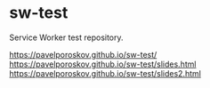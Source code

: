 # sw-test

Service Worker test repository. 

https://pavelporoskov.github.io/sw-test/
https://pavelporoskov.github.io/sw-test/slides.html
https://pavelporoskov.github.io/sw-test/slides2.html